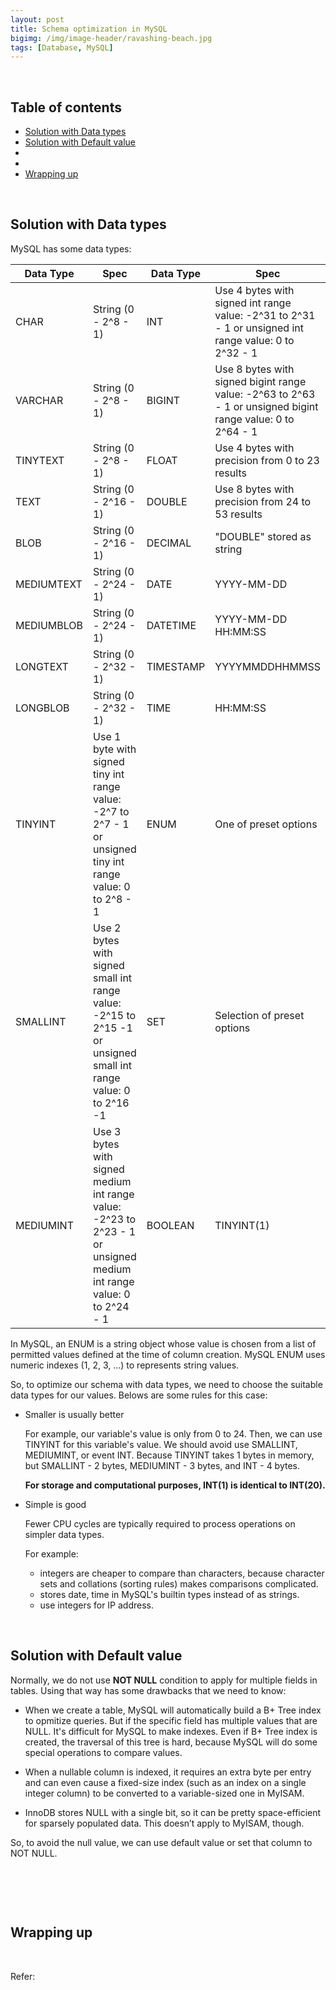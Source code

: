 ```yaml
---
layout: post
title: Schema optimization in MySQL
bigimg: /img/image-header/ravashing-beach.jpg
tags: [Database, MySQL]
---
```





<br>

## Table of contents
- [Solution with Data types](#solution-with-data-types)
- [Solution with Default value](#solution-with-default-value)
- []()
- []()
- [Wrapping up](#wrapping-up)


<br>

## Solution with Data types

MySQL has some data types:

|          Data Type           |         Spec        |          Data Type        |        Spec         |
| ---------------------------- | ------------------- | ------------------------- | ------------------- |
| CHAR                         | String (0 - 2^8 - 1) | INT                       | Use 4 bytes with signed int range value: -2^31 to 2^31 - 1 or unsigned int range value: 0 to 2^32 - 1 |
| VARCHAR                      | String (0 - 2^8 - 1) | BIGINT                    | Use 8 bytes with signed bigint range value: -2^63 to 2^63 - 1 or unsigned bigint range value: 0 to 2^64 - 1 |
| TINYTEXT                     | String (0 - 2^8 - 1) | FLOAT                     | Use 4 bytes with precision from 0 to 23 results |
| TEXT                         | String (0 - 2^16 - 1)| DOUBLE                    | Use 8 bytes with precision from 24 to 53 results |
| BLOB                         | String (0 - 2^16 - 1)| DECIMAL                   | "DOUBLE" stored as string |
| MEDIUMTEXT                   | String (0 - 2^24 - 1)| DATE                    | YYYY-MM-DD           | 
| MEDIUMBLOB                   | String (0 - 2^24 - 1)| DATETIME                | YYYY-MM-DD HH:MM:SS  | 
| LONGTEXT                     | String (0 - 2^32 - 1)| TIMESTAMP               | YYYYMMDDHHMMSS       | 
| LONGBLOB                     | String (0 - 2^32 - 1)| TIME                    | HH:MM:SS             |
| TINYINT                      | Use 1 byte with signed tiny int range value: -2^7 to 2^7 - 1 or unsigned tiny int range value: 0 to 2^8 - 1 | ENUM | One of preset options |
| SMALLINT                     | Use 2 bytes with signed small int range value: -2^15 to 2^15 -1 or unsigned small int range value: 0 to 2^16 -1 | SET | Selection of preset options |
| MEDIUMINT                    | Use 3 bytes with signed medium int range value: -2^23 to 2^23 - 1 or unsigned medium int range value: 0 to 2^24 - 1 | BOOLEAN | TINYINT(1) |

In MySQL, an ENUM is a string object whose value is chosen from a list of permitted values defined at the time of column creation. MySQL ENUM uses numeric indexes (1, 2, 3, …) to represents string values.

So, to optimize our schema with data types, we need to choose the suitable data types for our values. Belows are some rules for this case:
- Smaller is usually better

    For example, our variable's value is only from 0 to 24. Then, we can use TINYINT for this variable's value. We should avoid use SMALLINT, MEDIUMINT, or event INT. Because TINYINT takes 1 bytes in memory, but SMALLINT - 2 bytes, MEDIUMINT - 3 bytes, and INT - 4 bytes.

    **For storage and computational purposes, INT(1) is identical to INT(20).**

- Simple is good

    Fewer CPU cycles are typically required to process operations on simpler data types.

    For example:
    - integers are cheaper to compare than characters, because character sets and collations (sorting rules) makes comparisons complicated.
    - stores date, time in MySQL's builtin types instead of as strings.
    - use integers for IP address.

<br>

## Solution with Default value

Normally, we do not use **NOT NULL** condition to apply for multiple fields in tables. Using that way has some drawbacks that we need to know:
- When we create a table, MySQL will automatically build a B+ Tree index to opmitize queries. But if the specific field has multiple values that are NULL. It's difficult for MySQL to make indexes. Even if B+ Tree index is created, the traversal of this tree is hard, because MySQL will do some special operations to compare values.

- When a nullable column is indexed, it requires an extra byte per entry and can even cause a fixed-size index (such as an index on a single integer column) to be converted to a variable-sized one in MyISAM.

- InnoDB stores NULL with a single bit, so it can be pretty space-efficient for sparsely populated data. This doesn’t apply to MyISAM, though.

So, to avoid the null value, we can use default value or set that column to NOT NULL.


<br>

## 





<br>

## Wrapping up




<br>

Refer:

[]()

[]()

[]()

[]()

[]()

[]()

